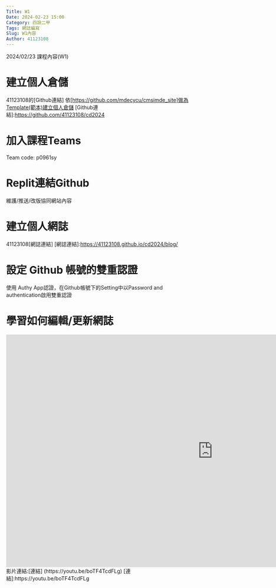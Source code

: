 ```yaml
---
Title: W1
Date: 2024-02-23 15:00
Category: 四設二甲
Tags: 網誌編寫
Slug: W1內容
Author: 41123108
---
```


2024/02/23 課程內容(W1)

<!-- PELICAN_END_SUMMARY -->

# 建立個人倉儲
41123108的[Github連結]
依[https://github.com/mdecycu/cmsimde_site]做為Template(範本)建立個人倉儲
[Github連結]:https://github.com/41123108/cd2024

# 加入課程Teams
Team code: p0961sy

# Replit連結Github
維護/推送/改版協同網站內容

# 建立個人網誌
41123108[網誌連結]
[網誌連結]:https://41123108.github.io/cd2024/blog/

# 設定 Github 帳號的雙重認證
使用 Authy App認證，在Github帳號下的Setting中以Password and authentication啟用雙重認證

# 學習如何編輯/更新網誌
<iframe width="1120" height="631" src="https://www.youtube.com/embed/boTF4TcdFLg" title="cd2024 2a 1 blog setup 1" frameborder="0" allow="accelerometer; autoplay; clipboard-write; encrypted-media; gyroscope; picture-in-picture; web-share" referrerpolicy="strict-origin-when-cross-origin" allowfullscreen></iframe>
影片連結:[連結] (https://youtu.be/boTF4TcdFLg)
[連結]:https://youtu.be/boTF4TcdFLg